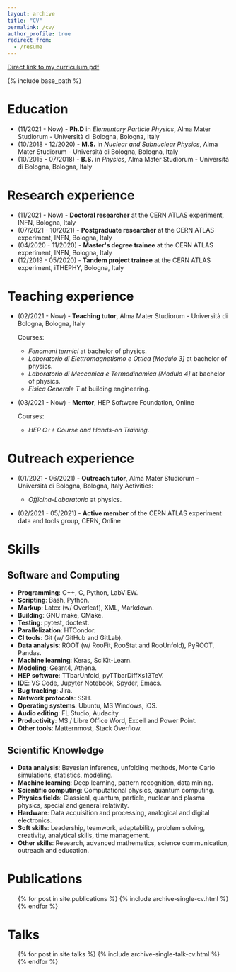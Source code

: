 ```yaml
---
layout: archive
title: "CV"
permalink: /cv/
author_profile: true
redirect_from:
  - /resume
---
```


[Direct link to my curriculum pdf](http://JustWhit3.github.io/files/cv.pdf)

{% include base_path %}

Education
======

* (11/2021 - Now) - **Ph.D** in *Elementary Particle Physics*, Alma Mater Studiorum - Università di Bologna, Bologna, Italy
* (10/2018 - 12/2020) - **M.S.** in *Nuclear and Subnuclear Physics*, Alma Mater Studiorum - Università di Bologna, Bologna, Italy
* (10/2015 - 07/2018) - **B.S.** in *Physics*, Alma Mater Studiorum - Università di Bologna, Bologna, Italy

Research experience
======

* (11/2021 - Now) - **Doctoral researcher** at the CERN ATLAS experiment, INFN, Bologna, Italy
* (07/2021 - 10/2021) - **Postgraduate researcher** at the CERN ATLAS experiment, INFN, Bologna, Italy
* (04/2020 - 11/2020) - **Master's degree trainee** at the CERN ATLAS experiment, INFN, Bologna, Italy
* (12/2019 - 05/2020) - **Tandem project trainee** at the CERN ATLAS experiment, iTHEPHY, Bologna, Italy

Teaching experience
======

* (02/2021 - Now) - **Teaching tutor**, Alma Mater Studiorum - Università di Bologna, Bologna, Italy
  
  Courses:
  * *Fenomeni termici* at bachelor of physics.
  * *Laboratorio di Elettromagnetismo e Ottica [Modulo 3]* at bachelor of physics.
  * *Laboratorio di Meccanica e Termodinamica [Modulo 4]* at bachelor of physics.
  * *Fisica Generale T* at building engineering.

* (03/2021 - Now) - **Mentor**, HEP Software Foundation, Online
  
  Courses:
  * *HEP C++ Course and Hands-on Training*.

Outreach experience
======

* (01/2021 - 06/2021) - **Outreach tutor**, Alma Mater Studiorum - Università di Bologna, Bologna, Italy
Activities:
  * *Officina-Laboratorio* at physics.

* (02/2021 - 05/2021) - **Active member** of the CERN ATLAS experiment data and tools group, CERN, Online
  
Skills
======

## Software and Computing

* **Programming**: C++, C, Python, LabVIEW.
* **Scripting**: Bash, Python.
* **Markup**: Latex (w/ Overleaf), XML, Markdown.
* **Building**: GNU make, CMake.
* **Testing**: pytest, doctest.
* **Parallelization**: HTCondor.
* **CI tools**: Git (w/ GitHub and GitLab).
* **Data analysis**: ROOT (w/ RooFit, RooStat and RooUnfold), PyROOT, Pandas.
* **Machine learning**: Keras, SciKit-Learn.
* **Modeling**: Geant4, Athena.
* **HEP software**: TTbarUnfold, pyTTbarDiffXs13TeV.
* **IDE**: VS Code, Jupyter Notebook, Spyder, Emacs.
* **Bug tracking**: Jira.
* **Network protocols**: SSH.
* **Operating systems**: Ubuntu, MS Windows, iOS.
* **Audio editing**: FL Studio, Audacity.
* **Productivity**: MS / Libre Office Word, Excell and Power Point.
* **Other tools**: Matternmost, Stack Overflow.

## Scientific Knowledge

* **Data analysis**: Bayesian inference, unfolding methods, Monte Carlo simulations, statistics, modeling.
* **Machine learning**: Deep learning, pattern recognition, data mining.
* **Scientific computing**: Computational physics, quantum computing.
* **Physics fields**: Classical, quantum, particle, nuclear and plasma physics, special and general relativity.
* **Hardware**: Data acquisition and processing, analogical and digital electronics.
* **Soft skills**: Leadership, teamwork, adaptability, problem solving, creativity, analytical skills, time
management.
* **Other skills**:  Research, advanced mathematics, science communication, outreach and education.

Publications
======

  <ul>{% for post in site.publications %}
    {% include archive-single-cv.html %}
  {% endfor %}</ul>
  
Talks
======

  <ul>{% for post in site.talks %}
    {% include archive-single-talk-cv.html %}
  {% endfor %}</ul>
